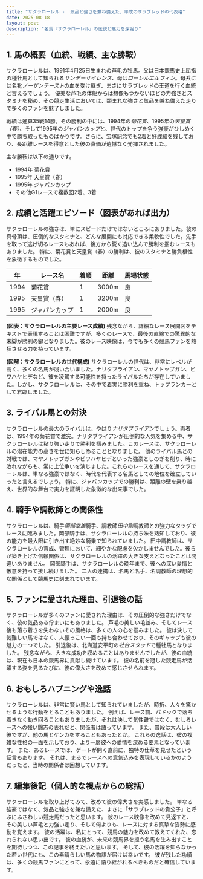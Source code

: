 ```yaml
---
title: "サクラローレル -  気品と強さを兼ね備えた、平成のサラブレッドの代表格"
date: 2025-08-18
layout: post
description: "名馬『サクラローレル』の伝説と魅力を深堀り"
---
```


## 1. 馬の概要（血統、戦績、主な勝鞍）

サクラローレルは、1991年4月25日生まれの芦毛の牡馬。父は日本競馬史上屈指の種牡馬として知られる*サンデーサイレンス*、母は*ローレルエルフィン*。母系には名牝*ノーザンテースト*の血を受け継ぎ、まさにサラブレッドの王道を行く血統と言えるでしょう。  優美な芦毛の体躯からは想像もつかないほどの力強さとスタミナを秘め、その競走生活においては、類まれな強さと気品を兼ね備えた走りで多くのファンを魅了しました。

戦績は通算35戦14勝。その勝利の中には、1994年の*菊花賞*、1995年の*天皇賞（春）*、そして1995年の*ジャパンカップ*と、世代のトップを争う強豪がひしめく中で勝ち取ったものばかりです。さらに、宝塚記念でも2着と好成績を残しており、長距離レースを得意とした彼の真価が遺憾なく発揮されました。

主な勝鞍は以下の通りです。

* 1994年 菊花賞
* 1995年 天皇賞（春）
* 1995年 ジャパンカップ
* その他G1レースで複数回2着、3着


## 2. 成績と活躍エピソード（図表があれば出力）

サクラローレルの強さは、単にスピードだけではないところにありました。彼の真骨頂は、圧倒的なスタミナと、どんな展開にも対応できる柔軟性でした。先手を取って逃げ切るレースもあれば、後方から鋭く追い込んで勝利を掴むレースもありました。  特に、菊花賞と天皇賞（春）の勝利は、彼のスタミナと勝負根性を象徴するものでした。

| 年 | レース名          | 着順 | 距離 | 馬場状態 |
|---|-----------------|-------|------|---------|
| 1994 | 菊花賞              | 1     | 3000m | 良       |
| 1995 | 天皇賞（春）        | 1     | 3200m | 良       |
| 1995 | ジャパンカップ       | 1     | 2000m | 良       |


**(図表：サクラローレルの主要レース成績)**  残念ながら、詳細なレース展開図をテキストで表現することは困難ですが、多くのレースで、最後の直線での驚異的な末脚が勝利の鍵となりました。彼のレース映像は、今でも多くの競馬ファンを熱狂させる力を持っています。


**(図解：サクラローレルの世代構成)**  サクラローレルの世代は、非常にレベルが高く、多くの名馬が競い合いました。ナリタブライアン、マヤノトップガン、ビワハヤヒデなど、彼を凌駕する可能性を持ったライバルたちが存在していました。しかし、サクラローレルは、その中で着実に勝利を重ね、トップランカーとして君臨しました。


## 3. ライバル馬との対決

サクラローレルの最大のライバルは、やはり*ナリタブライアン*でしょう。両者は、1994年の菊花賞で激突。ナリタブライアンが圧倒的な人気を集める中、サクラローレルは粘り強い走りで勝利を掴みました。このレースは、サクラローレルの潜在能力の高さを世に知らしめることとなりました。  他のライバル馬との対戦では、マヤノトップガンやビワハヤヒデといった強豪としのぎを削り、時に敗れながらも、常に上位争いを演じました。これらのレースを通して、サクラローレルは、単なる強豪ではなく、時代を代表する名馬としての地位を確立していったと言えるでしょう。  特に、ジャパンカップでの勝利は、距離の壁を乗り越え、世界的な舞台で実力を証明した象徴的な出来事でした。


## 4. 騎手や調教師との関係性

サクラローレルは、騎手*岡部幸雄*騎手、調教師*田中剛*調教師との強力なタッグでレースに臨みました。岡部騎手は、サクラローレルの持ち味を熟知しており、彼の能力を最大限に引き出す絶妙な騎乗で知られていました。  田中調教師は、サクラローレルの育成、管理において、細やかな配慮を欠かしませんでした。彼らが築き上げた信頼関係は、サクラローレルの活躍の大きな支えとなったことは間違いありません。  岡部騎手は、サクラローレルの晩年まで、彼への深い愛情と敬意を持って接し続けました。  二人の連携は、名馬と名手、名調教師の理想的な関係として競馬史に刻まれています。


## 5. ファンに愛された理由、引退後の話

サクラローレルが多くのファンに愛された理由は、その圧倒的な強さだけでなく、彼の気品ある佇まいにもありました。  芦毛の美しい毛並み、そしてレース後も落ち着きを失わないその風格は、多くの人の心を掴みました。  彼は決して気難しい馬ではなく、人懐っこい一面も持ち合わせており、そのギャップも彼の魅力の一つでした。  引退後は、北海道安平町の*社台スタッド*で種牡馬となりました。  残念ながら、大きな成功を収めることはありませんでしたが、彼の血統は、現在も日本の競馬界に貢献し続けています。  彼の名前を冠した競走馬が活躍する姿を見るたびに、彼の偉大さを改めて感じさせられます。


## 6. おもしろハプニングや逸話

サクラローレルは、非常に賢い馬として知られていましたが、時折、人々を驚かせるような行動をとることもありました。  例えば、レース前、パドックで落ち着きなく動き回ることもありましたが、それは決して気性難ではなく、むしろレースへの強い闘志の表れだと、関係者は語っています。  また、普段は大人しい彼ですが、他の馬とケンカをすることもあったとか。  これらの逸話は、彼の複雑な性格の一面を示しており、より一層彼への愛情を深める要素となっています。  また、あるレースでは、ゲートが開く直前に、独特の仕草を見せたという証言もあります。  それは、まるでレースへの意気込みを表現しているかのようだったと、当時の関係者は回想しています。


## 7. 編集後記（個人的な視点からの総括）

サクラローレルを取り上げてみて、改めて彼の偉大さを実感しました。  単なる強豪ではなく、気品と強さを兼ね備えた、まさに「サラブレッドの貴公子」と呼ぶにふさわしい競走馬だったと思います。  彼のレース映像を改めて見返すと、その美しい芦毛と力強い走り、そして何よりも、レースに対する真摯な姿勢に感動を覚えます。  彼の活躍は、私にとって、競馬の魅力を改めて教えてくれた、忘れられない思い出です。  彼の血統が、未来の競馬界を担う名馬を生み出すことを期待しつつ、この記事を終えたいと思います。  そして、彼の活躍を知らなかった若い世代にも、この素晴らしい馬の物語が届けば幸いです。  彼が残した功績は、多くの競馬ファンにとって、永遠に語り継がれるべきものだと確信しています。

